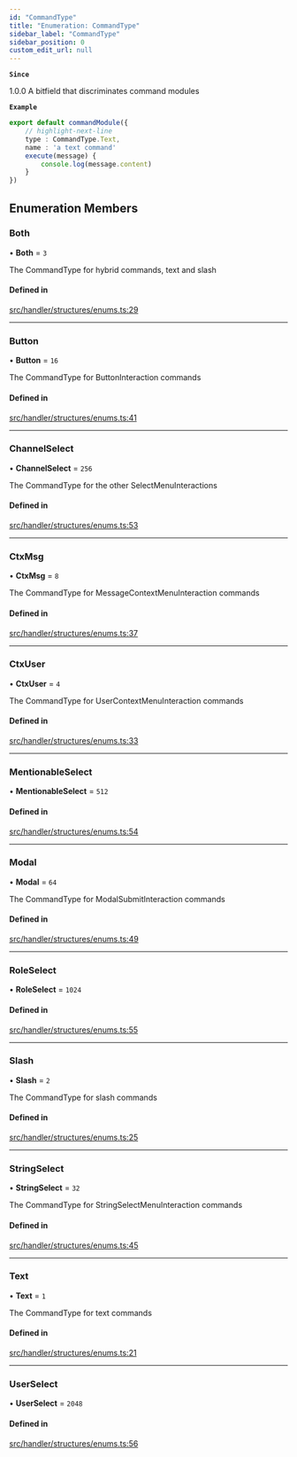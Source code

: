 ```yaml
---
id: "CommandType"
title: "Enumeration: CommandType"
sidebar_label: "CommandType"
sidebar_position: 0
custom_edit_url: null
---
```


**`Since`**

1.0.0
A bitfield that discriminates command modules

**`Example`**

```ts
export default commandModule({
    // highlight-next-line
    type : CommandType.Text,
    name : 'a text command'
    execute(message) {
        console.log(message.content)
    }
})
```

## Enumeration Members

### Both

• **Both** = ``3``

The CommandType for hybrid commands, text and slash

#### Defined in

[src/handler/structures/enums.ts:29](https://github.com/sern-handler/handler/blob/c1f6906/src/handler/structures/enums.ts#L29)

___

### Button

• **Button** = ``16``

The CommandType for ButtonInteraction commands

#### Defined in

[src/handler/structures/enums.ts:41](https://github.com/sern-handler/handler/blob/c1f6906/src/handler/structures/enums.ts#L41)

___

### ChannelSelect

• **ChannelSelect** = ``256``

The CommandType for the other SelectMenuInteractions

#### Defined in

[src/handler/structures/enums.ts:53](https://github.com/sern-handler/handler/blob/c1f6906/src/handler/structures/enums.ts#L53)

___

### CtxMsg

• **CtxMsg** = ``8``

The CommandType for MessageContextMenuInteraction commands

#### Defined in

[src/handler/structures/enums.ts:37](https://github.com/sern-handler/handler/blob/c1f6906/src/handler/structures/enums.ts#L37)

___

### CtxUser

• **CtxUser** = ``4``

The CommandType for UserContextMenuInteraction commands

#### Defined in

[src/handler/structures/enums.ts:33](https://github.com/sern-handler/handler/blob/c1f6906/src/handler/structures/enums.ts#L33)

___

### MentionableSelect

• **MentionableSelect** = ``512``

#### Defined in

[src/handler/structures/enums.ts:54](https://github.com/sern-handler/handler/blob/c1f6906/src/handler/structures/enums.ts#L54)

___

### Modal

• **Modal** = ``64``

The CommandType for ModalSubmitInteraction commands

#### Defined in

[src/handler/structures/enums.ts:49](https://github.com/sern-handler/handler/blob/c1f6906/src/handler/structures/enums.ts#L49)

___

### RoleSelect

• **RoleSelect** = ``1024``

#### Defined in

[src/handler/structures/enums.ts:55](https://github.com/sern-handler/handler/blob/c1f6906/src/handler/structures/enums.ts#L55)

___

### Slash

• **Slash** = ``2``

The CommandType for slash commands

#### Defined in

[src/handler/structures/enums.ts:25](https://github.com/sern-handler/handler/blob/c1f6906/src/handler/structures/enums.ts#L25)

___

### StringSelect

• **StringSelect** = ``32``

The CommandType for StringSelectMenuInteraction commands

#### Defined in

[src/handler/structures/enums.ts:45](https://github.com/sern-handler/handler/blob/c1f6906/src/handler/structures/enums.ts#L45)

___

### Text

• **Text** = ``1``

The CommandType for text commands

#### Defined in

[src/handler/structures/enums.ts:21](https://github.com/sern-handler/handler/blob/c1f6906/src/handler/structures/enums.ts#L21)

___

### UserSelect

• **UserSelect** = ``2048``

#### Defined in

[src/handler/structures/enums.ts:56](https://github.com/sern-handler/handler/blob/c1f6906/src/handler/structures/enums.ts#L56)
